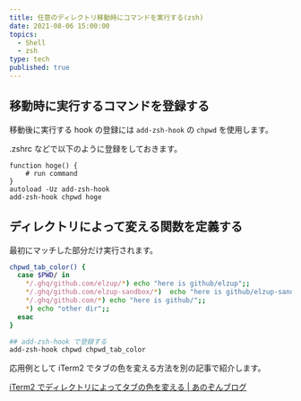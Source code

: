 ```yaml
---
title: 任意のディレクトリ移動時にコマンドを実行する(zsh)
date: 2021-08-06 15:00:00
topics:
  - Shell
  - zsh
type: tech
published: true
---
```


## 移動時に実行するコマンドを登録する

移動後に実行する hook の登録には `add-zsh-hook` の `chpwd` を使用します。

.zshrc などで以下のように登録をしておきます。

```sh:title=.zshrc
function hoge() {
	# run command
}
autoload -Uz add-zsh-hook
add-zsh-hook chpwd hoge
```

## ディレクトリによって変える関数を定義する

最初にマッチした部分だけ実行されます。

```sh
chpwd_tab_color() {
  case $PWD/ in
    */.ghq/github.com/elzup/*) echo "here is github/elzup";;
    */.ghq/github.com/elzup-sandbox/*)  echo "here is github/elzup-sandbox";;
    */.ghq/github.com/*) echo "here is github/";;
    *) echo "other dir";;
  esac
}

## add-zsh-hook で登録する
add-zsh-hook chpwd chpwd_tab_color
```

応用例として iTerm2 でタブの色を変える方法を別の記事で紹介します。

[iTerm2 でディレクトリによってタブの色を変える \| あのぞんブログ](https://blog.anozon.me/tab-color-by-path)
